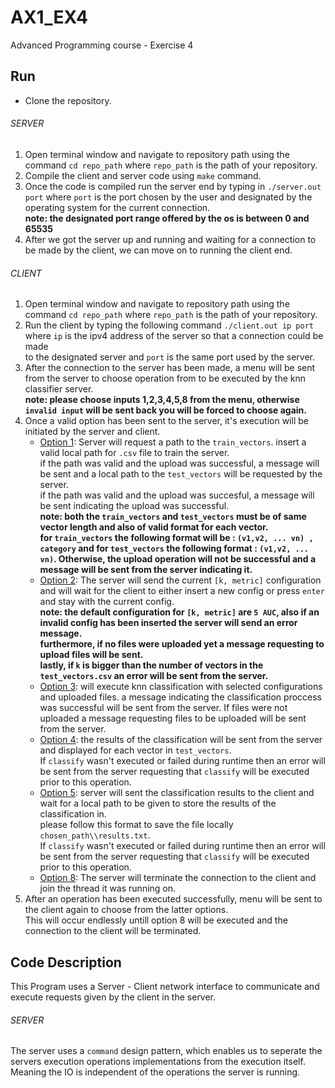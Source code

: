 # AX1_EX4
Advanced Programming course - Exercise 4
## Run
- Clone the repository.
###### SERVER
1. Open terminal window and navigate to repository path using the command `cd repo_path` where `repo_path` is the path of your repository.  
2. Compile the client and server code using `make` command.  
3. Once the code is compiled run the server end by typing in `./server.out port` where `port` is the port chosen by the user and designated by the operating system for the current connection.  
**note: the designated port range offered by the os is between 0 and 65535**  
4. After we got the server up and running and waiting for a connection to be made by the client, we can move on to running the client end. 
###### CLIENT
1. Open terminal window and navigate to repository path using the command `cd repo_path` where `repo_path` is the path of your repository.  
2. Run the client by typing the following command `./client.out ip port` where `ip` is the ipv4 address of the server so that a connection could be made  
to the designated server and `port` is the same port used by the server.  
3. After the connection to the server has been made, a menu will be sent from the server to choose operation from to be executed by the knn classifier server.  
**note: please choose inputs 1,2,3,4,5,8 from the menu, otherwise `invalid input` will be sent back you will be forced to choose again.**
4. Once a valid option has been sent to the server, it's execution will be initiated by the server and client.  
    - <ins>Option 1</ins>: Server will request a path to the `train_vectors`. insert a valid local path for `.csv` file to train the server.  
    if the path was valid and the upload was successful, a message will be sent and a local path to the `test_vectors` will be requested by the server.  
    if the path was valid and the upload was succesful, a message will be sent indicating the upload was successful.  
    **note: both the `train_vectors` and `test_vectors` must be of same vector length and also of valid format for each vector.  
    for `train_vectors` the following format will be : `(v1,v2, ... vn) , category` and for `test_vectors` the following format : `(v1,v2, ... vn)`.
    Otherwise, the upload operation will not be successful and a message will be sent from the server indicating it.**
    - <ins>Option 2</ins>: The server will send the current `[k, metric]` configuration and will wait for the client to either insert a new config or press `enter`
    and stay with the current config.  
    **note: the default configuration for `[k, metric]` are `5 AUC`, also if an invalid config has been inserted the server will send an error message.  
    furthermore, if no files were uploaded yet a message requesting to upload files will be sent.  
    lastly, if `k` is bigger than the number of vectors in the `test_vectors.csv` an error will be sent from the server.**
    - <ins>Option 3</ins>: will execute knn classification with selected configurations and uploaded files. a message indicating the classification proccess was
    successful will be sent from the server.  If files were not uploaded a message requesting files to be uploaded will be sent from the server.  
    - <ins>Option 4</ins>: the results of the classification will be sent from the server and displayed for each vector in `test_vectors`.  
    If `classify` wasn't executed or failed during runtime then an error will be sent from the server requesting that `classify` will be executed prior to this operation.  
    - <ins>Option 5</ins>: server will sent the classification results to the client and wait for a local path to be given to store the results of the classification in.  
    please follow this format to save the file locally `chosen_path\\results.txt`.  
     If `classify` wasn't executed or failed during runtime then an error will be sent from the server requesting that `classify` will be executed prior to this operation.
    - <ins>Option 8</ins>: The server will terminate the connection to the client and join the thread it was running on.  
5. After an operation has been executed successfully, menu will be sent to the client again to choose from the latter options.  
This will occur endlessly untill option 8 will be executed and the connection to the client will be terminated.  
## Code Description
This Program uses a Server - Client network interface to communicate and execute requests given by the client in the server.
###### SERVER
The server uses a `command` design pattern, which enables us to seperate the servers execution operations implementations from the execution itself.  
Meaning the IO is independent of the operations the server is running.  
